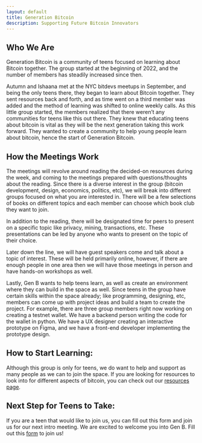 ```yaml
---
layout: default
title: Generation Bitcoin
description: Supporting Future Bitcoin Innovators
---
```


## Who We Are

Generation Bitcoin is a community of teens focused on learning about Bitcoin together. The group started at the beginning of 2022, and the number of members has steadily increased since then. 

Autumn and Ishaana met at the NYC bitdevs meetups in September, and being the only teens there, they began to learn about Bitcoin together. They sent resources back and forth, and as time went on a third member was added and the method of learning was shifted to online weekly calls. As this little group started, the members realized that there weren’t any communities for teens like this out there. They knew that educating teens about bitcoin is vital as they will be the next generation taking this work forward. They wanted to create a community to help young people learn about bitcoin, hence the start of Generation Bitcoin. 

## How the Meetings Work

The meetings will revolve around reading the decided-on resources during the week, and coming to the meetings prepared with questions/thoughts about the reading. Since there is a diverse interest in the group (bitcoin development, design, economics,  politics, etc), we will break into different groups focused on what you are interested in. There will be a few selections of books on different topics and each member can choose which book club they want to join. 

In addition to the reading, there will be designated time for peers to present on a specific topic like privacy, mining, transactions, etc. These presentations can be led by anyone who wants to present on the topic of their choice. 

Later down the line, we will have guest speakers come and talk about a topic of interest. These will be held primarily online, however, if there are enough people in one area then we will have those meetings in person and have hands-on workshops as well. 

Lastly, Gen B wants to help teens learn, as well as create an environment where they can build in the space as well. Since teens in the group have certain skills within the space already; like programming, designing, etc, members can come up with project ideas and build a team to create the project. For example, there are three group members right now working on creating a testnet wallet. We have a backend person writing the code for the wallet in python. We have a UX designer creating an interactive prototype on Figma, and we have a front-end developer implementing the prototype design. 

## How to Start Learning:
Although this group is only for teens, we do want to help and support as many people as we can to join the space. If you are looking for resources to look into for different aspects of bitcoin, you can check out our [resources page](../resources).

## Next Step for Teens to Take:
If you are a teen that would like to join us, you can fill out this form and join us for our next intro meeting. We are excited to welcome you into Gen B. Fill out this [form]({{site.form_url}}) to join us!
